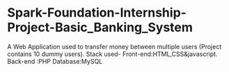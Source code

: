 # Spark-Foundation-Internship-Project-Basic_Banking_System

A Web Application used to transfer money between multiple users (Project contains 10 dummy users).
Stack used- Front-end:HTML,CSS&javascript.
            Back-end :PHP Database:MySQL

